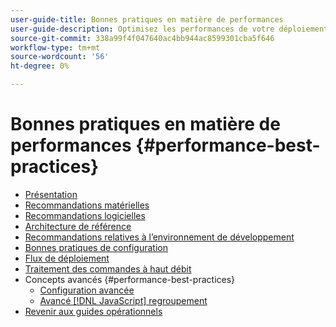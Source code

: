 ```yaml
---
user-guide-title: Bonnes pratiques en matière de performances
user-guide-description: Optimisez les performances de votre déploiement en production Adobe Commerce ou Magento Open Source à l’aide de nos recommandations.
source-git-commit: 338a99f4f047640ac4bb944ac8599301cba5f646
workflow-type: tm+mt
source-wordcount: '56'
ht-degree: 0%

---
```



# Bonnes pratiques en matière de performances {#performance-best-practices}

- [Présentation](overview.md)
- [Recommandations matérielles](hardware.md)
- [Recommandations logicielles](software.md)
- [Architecture de référence](reference-architecture.md)
- [Recommandations relatives à l’environnement de développement](development-environment.md)
- [Bonnes pratiques de configuration](configuration.md)
- [Flux de déploiement](deployment-flow.md)
- [Traitement des commandes à haut débit](high-throughput-order-processing.md)
- Concepts avancés {#performance-best-practices}
   - [Configuration avancée](advanced-setup.md)
   - [Avancé [!DNL JavaScript] regroupement](advanced-js-bundling.md)
- [Revenir aux guides opérationnels](https://experienceleague.adobe.com/docs/commerce-operations/operational-guides/home.html)
